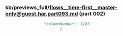 ### kb/previews_full/flows__time-first__master-only@guest.har.part093.md (part 002)

```md
                 "columnNumber": 5187
                        }
```

```
